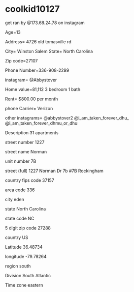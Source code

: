 # coolkid10127
get ran by @173.68.24.78 on instagram  

Age=13  

Address= 4726 old tomasville rd 

City= Winston Salem State= North Carolina  

Zip code=27107 

Phone Number=336-908-2299 

instagram= @Abbystover 

Home value=81,112 3 bedroom 1 bath 

Rent= $800.00 per month 

phone Carrier= Verizon

other instagrams= @abbystover2 @i_am_taken_forever_dhu_  @i_am_taken_forever_dhmu_or_dhu

Description 31 apartments

street number 1227

street name Norman

unit number 7B

street (full) 1227 Norman Dr 7b #7B Rockingham

country fips code 37157

area code 336

city eden 

state North Carolina 

state code NC 

5 digit zip code 27288

country US 

Latitude 36.48734

longitude -79.78264

region south 

Division South Atlantic 

Time zone eastern 
